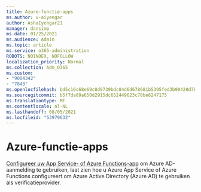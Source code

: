 ```yaml
---
title: Azure-functie-apps
ms.author: v-aiyengar
author: AshaIyengar21
manager: dansimp
ms.date: 01/25/2021
ms.audience: Admin
ms.topic: article
ms.service: o365-administration
ROBOTS: NOINDEX, NOFOLLOW
localization_priority: Normal
ms.collection: Adm_O365
ms.custom:
- "9004342"
- "7843"
ms.openlocfilehash: bd5c16c68e69c8d9739bdc84d6d678681b5395fed3b90420d7b78cc47664eaed
ms.sourcegitcommit: b5f7da89a650d2915dc652449623c78be6247175
ms.translationtype: MT
ms.contentlocale: nl-NL
ms.lasthandoff: 08/05/2021
ms.locfileid: "53979632"
---
```

# <a name="azure-function-apps"></a>Azure-functie-apps

[Configureer uw App Service- of Azure Functions-app](https://docs.microsoft.com/azure/app-service/configure-authentication-provider-aad) om Azure AD-aanmelding te gebruiken, laat zien hoe u Azure App Service of Azure Functions configureert om Azure Active Directory (Azure AD) te gebruiken als verificatieprovider.